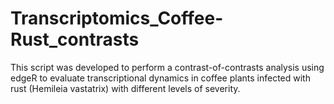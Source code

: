 # Transcriptomics_Coffee-Rust_contrasts
This script was developed to perform a contrast-of-contrasts analysis using edgeR to evaluate transcriptional dynamics in coffee plants infected with rust (Hemileia vastatrix) with different levels of severity.
